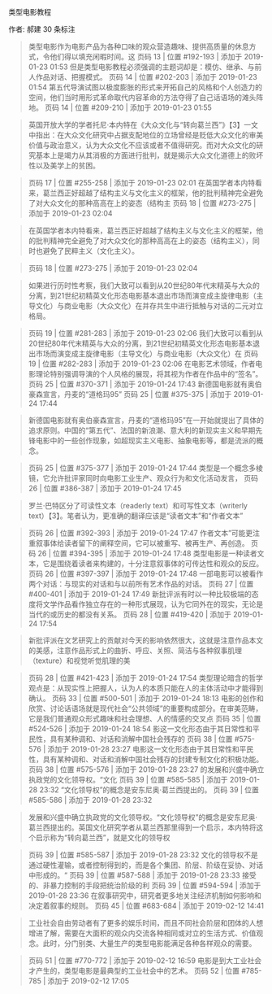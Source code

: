 类型电影教程

作者: 郝建
30 条标注
> 类型电影作为电影产品为各种口味的观众营造趣味、提供高质量的休息方式，令他们得以填充闲暇时间。这
> 页码 13 | 位置 #192-193 | 添加于 2019-01-23 01:53
> 但是类型电影教程必须强调的主题词却是：模仿、继承、与前人作品对话、把握模式。
> 页码 14 | 位置 #202-203 | 添加于 2019-01-23 01:54
> 第五代导演试图以极度膨胀的形式来开拓自己的风格和个人创造力的空间，他们当时用形式革命取代内容革命的方法夺得了自己话语场的滩头阵地。
> 页码 14 | 位置 #209-210 | 添加于 2019-01-23 01:55

> 英国开放大学的学者托尼·本内特在《大众文化与“转向葛兰西”》【3】一文中指出：在大众文化研究中占据支配地位的立场曾经是贬低大众文化的审美价值与政治意义，认为大众文化不应该或者不值得研究。而对大众文化的研究基本上是竭力从其消极的方面进行批判，就是揭示大众文化道德上的败坏性以及美学上的贫困。

> 页码 17 | 位置 #255-258 | 添加于 2019-01-23 02:01
> 在英国学者本内特看来，葛兰西正好超越了结构主义与文化主义的框架，他的批判精神完全避免了对大众文化的那种高高在上的姿态（结构主
> 页码 18 | 位置 #273-275 | 添加于 2019-01-23 02:04

> 在英国学者本内特看来，葛兰西正好超越了结构主义与文化主义的框架，他的批判精神完全避免了对大众文化的那种高高在上的姿态（结构主义），同时也避免了民粹主义（文化主义）。

> 页码 18 | 位置 #273-275 | 添加于 2019-01-23 02:04

> 如果进行历时性考察，我们大致可以看到从20世纪80年代末精英与大众的分离，到21世纪初精英文化形态电影基本退出市场而演变成主旋律电影（主导文化）与商业电影（大众文化）在并存共生中进行抵触与对话的二元对立格局。

> 页码 19 | 位置 #281-283 | 添加于 2019-01-23 02:06
> 我们大致可以看到从20世纪80年代末精英与大众的分离，到21世纪初精英文化形态电影基本退出市场而演变成主旋律电影（主导文化）与商业电影（大众文化）在
> 页码 19 | 位置 #282-283 | 添加于 2019-01-23 02:06
> 在电影艺术领域，作者电影理论特别强调导演的个人风格的展现，将其视为作者在作品中的“签名”。
> 页码 25 | 位置 #370-371 | 添加于 2019-01-24 17:43
> 新德国电影就有奥伯豪森宣言，丹麦的“道格玛95”
> 页码 25 | 位置 #375-375 | 添加于 2019-01-24 17:44

> 新德国电影就有奥伯豪森宣言，丹麦的“道格玛95”在一开始就提出了具体的追求原则。中国的“第五代”、法国的新浪潮、意大利的新现实主义和早期先锋电影中的一些创作现象，如超现实主义电影、抽象电影等，都是流派的概念。

> 页码 25 | 位置 #375-377 | 添加于 2019-01-24 17:44
> 类型是一个概念多棱镜，它允许批评家同时向电影工业生产、观众行为和文化活动发言，
> 页码 26 | 位置 #386-387 | 添加于 2019-01-24 17:45

> 罗兰·巴特区分了可读性文本（readerly text）和可写性文本（writerly text）【3】。笔者认为，更准确的翻译应该是“读者文本”和“作者文本”

> 页码 26 | 位置 #392-393 | 添加于 2019-01-24 17:47
> 作者文本”可能更注重叙事体给读者留下的阐释空间，它可以被重写、被再生产、再创造。
> 页码 26 | 位置 #394-395 | 添加于 2019-01-24 17:48
> 类型电影是一种读者文本，它是围绕着读者来构建的，十分注意叙事体的可传达性和观众的反应。
> 页码 26 | 位置 #397-397 | 添加于 2019-01-24 17:48
> 一部电影可以被看作两个对话：与现实的对话和与以前所有艺术作品的对话。
> 页码 27 | 位置 #400-401 | 添加于 2019-01-24 17:49
> 新批评派有时以一种比较极端的态度将文学作品看作独立存在的一种形式展现，认为它同外在的现实，无论是当代的或历史的都没有关系。
> 页码 28 | 位置 #419-420 | 添加于 2019-01-24 17:54

> 新批评派在文艺研究上的贡献对今天的影响依然很大，这就是注意作品本文的美感，注意作品形式上的曲折、呼应、关照、简洁与各种叙事肌理（texture）和视觉听觉肌理的美

> 页码 28 | 位置 #421-423 | 添加于 2019-01-24 17:54
> 类型理论暗含的哲学观点是：从现实性上把握人，认为人的本质只能在人的主体活动中才能得到确认。
> 页码 33 | 位置 #500-501 | 添加于 2019-01-24 18:13
> 电影的创作和欣赏、讨论话语场就是现代社会“公共领域”的重要构成部分。在审美范畴，它是我们普通观众形式趣味和社会理想、人的情感的交叉点
> 页码 35 | 位置 #524-526 | 添加于 2019-01-24 18:54
> 影这一文化形态由于其日常性和平民性，具有某种调和、对话和消解中国社会残存的
> 页码 38 | 位置 #575-576 | 添加于 2019-01-28 23:27
> 电影这一文化形态由于其日常性和平民性，具有某种调和、对话和消解中国社会残存的封建专制文化的积极功能。
> 页码 38 | 位置 #575-576 | 添加于 2019-01-28 23:27
> 的发展和兴盛中确立执政党的文化领导权。“文化
> 页码 39 | 位置 #585-585 | 添加于 2019-01-28 23:32
> “文化领导权”的概念是安东尼奥·葛兰西提出的。
> 页码 39 | 位置 #585-586 | 添加于 2019-01-28 23:32

> 发展和兴盛中确立执政党的文化领导权。“文化领导权”的概念是安东尼奥·葛兰西提出的。英国文化研究学者从葛兰西那里得到一个启示，本内特将这个启示称为“转向葛兰西”，就是文化的领导权

> 页码 39 | 位置 #585-587 | 添加于 2019-01-28 23:32
> 文化的领导权不是通过硬性灌输，或者控制得到的，而是各个集团、阶层、阶级在妥协、对话中形成的。“
> 页码 39 | 位置 #587-588 | 添加于 2019-01-28 23:33
> 接受的、非暴力控制的手段把统治阶级的利
> 页码 39 | 位置 #594-594 | 添加于 2019-01-28 23:36
> 在叙事研究中，研究者更多地关注经济机制如何影响和决定着叙事的规则。
> 页码 45 | 位置 #683-684 | 添加于 2019-02-12 14:41

> 工业社会自由劳动者有了更多的娱乐时间，而且不同社会阶层和团体的人想增进了解，需要在大面积的观众内交流各种相同或对立的生活方式、价值观念。此时，分门别类、大量生产的类型电影能满足各种各样观众的需要。

> 页码 51 | 位置 #770-772 | 添加于 2019-02-12 16:59
> 电影是到大工业社会才产生的，类型电影是最典型的工业社会中的艺术。
> 页码 52 | 位置 #785-785 | 添加于 2019-02-12 17:05